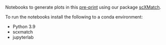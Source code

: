 Notebooks to generate plots in this [pre-print](https://www.biorxiv.org/content/10.1101/2025.06.25.661473v1) using our package [scXMatch](https://github.com/bionetslab/scxmatch/tree/master).

To run the notebooks install the following to a conda environment:
- Python 3.9
- scxmatch
- jupyterlab
